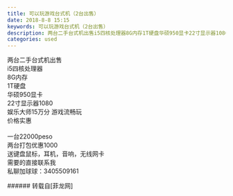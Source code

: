 ```yaml
---
title: 可以玩游戏台式机（2台出售）
date: 2018-8-8 15:15
keywords: 可以玩游戏台式机（2台出售）
description: 两台二手台式机出售i5四核处理器8G内存1T硬盘华硕950显卡22寸显示器1080娱乐大师15万分 游戏流畅玩价格实惠一台22000peso两台打包优惠1000送键盘鼠标，耳机，音响，无线网卡需要的直接联系我私聊加球球：3405509161
categories: used
---
```

<td class="t_f" id="postmessage_1611160">

两台二手台式机出售<br/>
i5四核处理器<br/>
8G内存<br/>
1T硬盘<br/>
华硕950显卡<br/>
22寸显示器1080<br/>
娱乐大师15万分 游戏流畅玩<br/>
价格实惠<br/>
<br/>
一台22000peso<br/>
两台打包优惠1000<br/>
送键盘鼠标，耳机，音响，无线网卡<br/>
需要的直接联系我<br/>
私聊加球球：3405509161<br/>
</td>
###### 转载自[菲龙网]